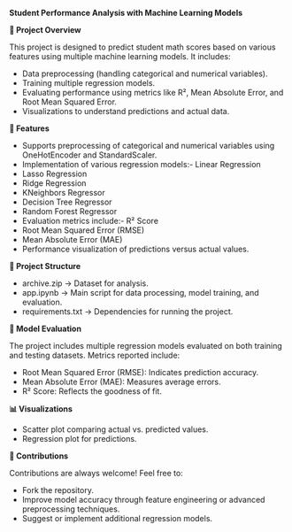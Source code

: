 **Student Performance Analysis with Machine Learning Models**

**📌 Project Overview**

This project is designed to predict student math scores based on various features using multiple machine learning models. It includes:
- Data preprocessing (handling categorical and numerical variables).
- Training multiple regression models.
- Evaluating performance using metrics like R², Mean Absolute Error, and Root Mean Squared Error.
- Visualizations to understand predictions and actual data.

**🚀 Features**

- Supports preprocessing of categorical and numerical variables using OneHotEncoder and StandardScaler.
- Implementation of various regression models:- Linear Regression
- Lasso Regression
- Ridge Regression
- KNeighbors Regressor
- Decision Tree Regressor
- Random Forest Regressor
- Evaluation metrics include:- R² Score
- Root Mean Squared Error (RMSE)
- Mean Absolute Error (MAE)
- Performance visualization of predictions versus actual values.

**📂 Project Structure**

- archive.zip → Dataset for analysis.
- app.ipynb → Main script for data processing, model training, and evaluation.
- requirements.txt → Dependencies for running the project.

**📌 Model Evaluation**

The project includes multiple regression models evaluated on both training and testing datasets. Metrics reported include:
- Root Mean Squared Error (RMSE): Indicates prediction accuracy.
- Mean Absolute Error (MAE): Measures average errors.
- R² Score: Reflects the goodness of fit.

**📊 Visualizations**

- Scatter plot comparing actual vs. predicted values.
- Regression plot for predictions.

**🤝 Contributions**

Contributions are always welcome! Feel free to:
- Fork the repository.
- Improve model accuracy through feature engineering or advanced preprocessing techniques.
- Suggest or implement additional regression models.























